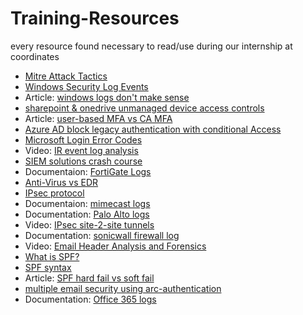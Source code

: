 # Training-Resources
every resource found necessary to read/use during our internship at coordinates
* [Mitre Attack Tactics](https://attack.mitre.org/tactics/enterprise/)
* [Windows Security Log Events](https://www.ultimatewindowssecurity.com/securitylog/encyclopedia/)
* Article: [windows logs don't make sense](https://medium.com/@tareq.alkhatib/its-not-you-windows-security-logs-don-t-make-sense-4e421a0bbd0)
* [sharepoint & onedrive unmanaged device access controls](https://learn.microsoft.com/en-us/sharepoint/control-access-from-unmanaged-devices)
* Article: [user-based MFA vs CA MFA](https://messageops.com/user-based-mfa-vs-conditional-access-mfa/)
* [Azure AD block legacy authentication with conditional Access](https://learn.microsoft.com/en-us/azure/active-directory/conditional-access/block-legacy-authentication)
* [Microsoft Login Error Codes](https://login.microsoftonline.com/error)
* Video: [IR event log analysis](https://youtu.be/Xw536W7kbDQ)
* [SIEM solutions crash course](https://app.letsdefend.io/training/lessons/siem-101)
* Documentaion: [FortiGate Logs](https://docs.fortinet.com/document/fortigate/7.2.4/fortios-log-message-reference/524940/introduction)
* [Anti-Virus vs EDR](https://thinkadnet.com/2021/03/edr-vs-antivirus-whats-the-difference/)
* [IPsec protocol](https://www.cloudflare.com/learning/network-layer/what-is-ipsec/)
* Documentaion: [mimecast logs](https://integrations.mimecast.com/documentation/tutorials/understanding-siem-logs/)
* Documentation: [Palo Alto logs](https://docs.paloaltonetworks.com/pan-os/9-1/pan-os-admin/monitoring/view-and-manage-logs/log-types-and-severity-levels)
* Video: [IPsec site-2-site tunnels](https://www.youtube.com/watch?v=CuxyZiSCSfc)
* Documentation: [sonicwall firewall log](https://www.sonicwall.com/techdocs/pdf/sonicos-6-5-4-log-events-reference-guide.pdf)
* Video: [Email Header Analysis and Forensics](https://www.youtube.com/watch?v=nK5QpGSBR8c)
* [What is SPF?](https://en.wikipedia.org/wiki/Sender_Policy_Framework)
* [SPF syntax](https://powerdmarc.com/spf-record-syntax)
* Article: [SPF hard fail vs soft fail](https://knowledge.ondmarc.redsift.com/en/articles/1148885-spf-hard-fail-vs-spf-soft-fail)
* [multiple email security using arc-authentication](https://en.wikipedia.org/wiki/Authenticated_Received_Chain)
* Documentation: [Office 365 logs](https://learn.microsoft.com/en-us/office/office-365-management-api/office-365-management-activity-api-schema)
